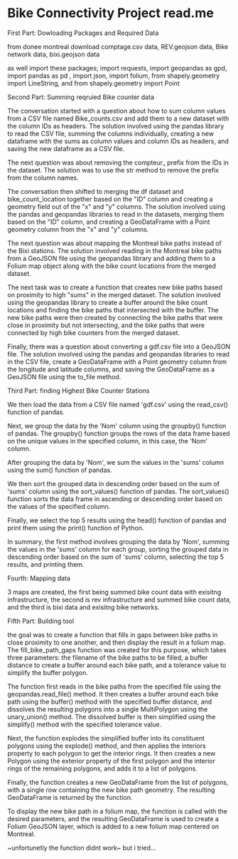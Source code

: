 # Bike Connectivity Project read.me

First Part: Dowloading Packages and Required Data 

from donee montreal download comptage.csv data, REV.geojson data, Bike network data, bixi.geojson data 

as well import these packages; import requests, import geopandas as gpd, import pandas as pd , import json, import folium, from shapely.geometry import LineString, and from shapely.geometry import Point


Second Part: Summing reqruied Bike counter data

The conversation started with a question about how to sum column values from a CSV file named Bike_counts.csv and add them to a new dataset with the column IDs as headers. The solution involved using the pandas library to read the CSV file, summing the columns individually, creating a new dataframe with the sums as column values and column IDs as headers, and saving the new dataframe as a CSV file.

The next question was about removing the compteur_ prefix from the IDs in the dataset. The solution was to use the str method to remove the prefix from the column names.

The conversation then shifted to merging the df dataset and bike_count_location together based on the "ID" column and creating a geometry field out of the "x" and "y" columns. The solution involved using the pandas and geopandas libraries to read in the datasets, merging them based on the "ID" column, and creating a GeoDataFrame with a Point geometry column from the "x" and "y" columns.

The next question was about mapping the Montreal bike paths instead of the Bixi stations. The solution involved reading in the Montreal bike paths from a GeoJSON file using the geopandas library and adding them to a Folium map object along with the bike count locations from the merged dataset.

The next task was to create a function that creates new bike paths based on proximity to high "sums" in the merged dataset. The solution involved using the geopandas library to create a buffer around the bike count locations and finding the bike paths that intersected with the buffer. The new bike paths were then created by connecting the bike paths that were close in proximity but not intersecting, and the bike paths that were connected by high bike counters from the merged dataset.

Finally, there was a question about converting a gdf.csv file into a GeoJSON file. The solution involved using the pandas and geopandas libraries to read in the CSV file, create a GeoDataFrame with a Point geometry column from the longitude and latitude columns, and saving the GeoDataFrame as a GeoJSON file using the to_file method.

Third Part: finding Highest Bike Counter Stations

We then load the data from a CSV file named 'gdf.csv' using the read_csv() function of pandas.

Next, we group the data by the 'Nom' column using the groupby() function of pandas. The groupby() function groups the rows of the data frame based on the unique values in the specified column, in this case, the 'Nom' column.

After grouping the data by 'Nom', we sum the values in the 'sums' column using the sum() function of pandas.

We then sort the grouped data in descending order based on the sum of 'sums' column using the sort_values() function of pandas. The sort_values() function sorts the data frame in ascending or descending order based on the values of the specified column.

Finally, we select the top 5 results using the head() function of pandas and print them using the print() function of Python.

In summary, the first method involves grouping the data by 'Nom', summing the values in the 'sums' column for each group, sorting the grouped data in descending order based on the sum of 'sums' column, selecting the top 5 results, and printing them.

Fourth: Mapping data 

3 maps are created, the first being summed bike count data with exisitng infrastructure, the second is rev infrastructure and summed bike count data, and the third is bixi data and exisitng bike networks. 

Fifth Part: Building tool 

the goal was to create a function that fills in gaps between bike paths in close proximity to one another, and then display the result in a folium map. The fill_bike_path_gaps function was created for this purpose, which takes three parameters: the filename of the bike paths to be filled, a buffer distance to create a buffer around each bike path, and a tolerance value to simplify the buffer polygon.

The function first reads in the bike paths from the specified file using the geopandas.read_file() method. It then creates a buffer around each bike path using the buffer() method with the specified buffer distance, and dissolves the resulting polygons into a single MultiPolygon using the unary_union() method. The dissolved buffer is then simplified using the simplify() method with the specified tolerance value.

Next, the function explodes the simplified buffer into its constituent polygons using the explode() method, and then applies the interiors property to each polygon to get the interior rings. It then creates a new Polygon using the exterior property of the first polygon and the interior rings of the remaining polygons, and adds it to a list of polygons.

Finally, the function creates a new GeoDataFrame from the list of polygons, with a single row containing the new bike path geometry. The resulting GeoDataFrame is returned by the function.

To display the new bike path in a folium map, the function is called with the desired parameters, and the resulting GeoDataFrame is used to create a Folium GeoJSON layer, which is added to a new folium map centered on Montreal.

~unfortunetly the function didnt work~ but i tried...

